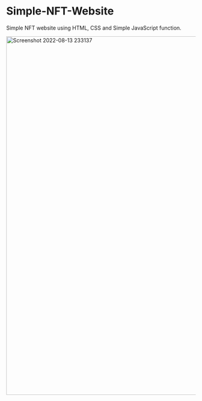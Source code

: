 # Simple-NFT-Website
Simple NFT website using HTML, CSS and Simple JavaScript function.


<img width="950" alt="Screenshot 2022-08-13 233137" src="https://user-images.githubusercontent.com/108977790/184505538-fba34c3d-1fc5-4030-8996-c8f0deca724e.png">
